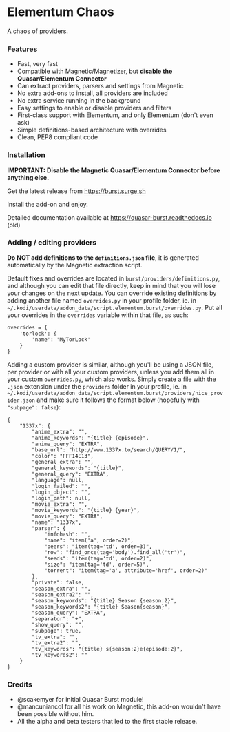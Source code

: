 # Elementum Chaos

A chaos of providers.


### Features
- Fast, very fast
- Compatible with Magnetic/Magnetizer, but **disable the Quasar/Elementum Connector**
- Can extract providers, parsers and settings from Magnetic
- No extra add-ons to install, all providers are included
- No extra service running in the background
- Easy settings to enable or disable providers and filters
- First-class support with Elementum, and only Elementum (don't even ask)
- Simple definitions-based architecture with overrides
- Clean, PEP8 compliant code


### Installation

**IMPORTANT: Disable the Magnetic Quasar/Elementum Connector before anything else.**

Get the latest release from https://burst.surge.sh

Install the add-on and enjoy.

Detailed documentation available at https://quasar-burst.readthedocs.io (old)

### Adding / editing providers

**Do NOT add definitions to the `definitions.json` file**, it is generated
automatically by the Magnetic extraction script.

Default fixes and overrides are located in `burst/providers/definitions.py`, and
although you can edit that file directly, keep in mind that you will lose your
changes on the next update. You can override existing definitions by adding
another file named `overrides.py` in your profile folder, ie. in
`~/.kodi/userdata/addon_data/script.elementum.burst/overrides.py`. Put all your
overrides in the `overrides` variable within that file, as such:
```
overrides = {
    'torlock': {
        'name': 'MyTorLock'
    }
}
```

Adding a custom provider is similar, although you'll be using a JSON file, per
provider or with all your custom providers, unless you add them all in your
custom `overrides.py`, which also works. Simply create a file with the `.json`
extension under the `providers` folder in your profile, ie. in
`~/.kodi/userdata/addon_data/script.elementum.burst/providers/nice_provider.json`
and make sure it follows the format below (hopefully with `"subpage": false`):
```
{
    "1337x": {
        "anime_extra": "",
        "anime_keywords": "{title} {episode}",
        "anime_query": "EXTRA",
        "base_url": "http://www.1337x.to/search/QUERY/1/",
        "color": "FFF14E13",
        "general_extra": "",
        "general_keywords": "{title}",
        "general_query": "EXTRA",
        "language": null,
        "login_failed": "",
        "login_object": "",
        "login_path": null,
        "movie_extra": "",
        "movie_keywords": "{title} {year}",
        "movie_query": "EXTRA",
        "name": "1337x",
        "parser": {
            "infohash": "",
            "name": "item('a', order=2)",
            "peers": "item(tag='td', order=3)",
            "row": "find_once(tag='body').find_all('tr')",
            "seeds": "item(tag='td', order=2)",
            "size": "item(tag='td', order=5)",
            "torrent": "item(tag='a', attribute='href', order=2)"
        },
        "private": false,
        "season_extra": "",
        "season_extra2": "",
        "season_keywords": "{title} Season {season:2}",
        "season_keywords2": "{title} Season{season}",
        "season_query": "EXTRA",
        "separator": "+",
        "show_query": "",
        "subpage": true,
        "tv_extra": "",
        "tv_extra2": "",
        "tv_keywords": "{title} s{season:2}e{episode:2}",
        "tv_keywords2": ""
    }
}
```

### Credits
- @scakemyer for initial Quasar Burst module!
- @mancuniancol for all his work on Magnetic, this add-on wouldn't have been
  possible without him.
- All the alpha and beta testers that led to the first stable release.
